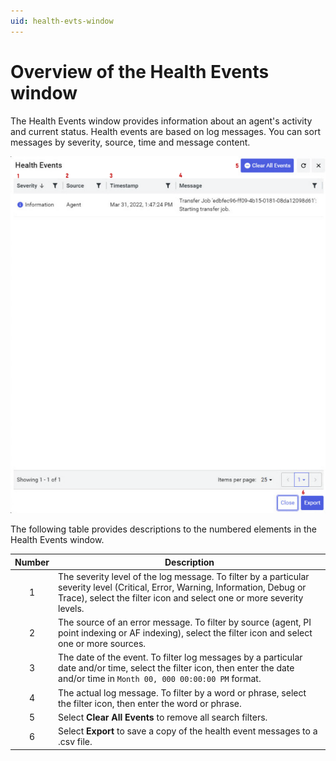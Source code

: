 ```yaml
---
uid: health-evts-window
---
```


# Overview of the Health Events window

The Health Events window provides information about an agent's activity and current status. Health events are based on log messages. You can sort messages by severity, source, time and message content.

![](../../images/health-evts-window.png)

The following table provides descriptions to the numbered elements in the Health Events window.

| Number  | Description                                                  |
| :-----: | ------------------------------------------------------------ |
| 1  | The severity level of the log message. To filter by a particular severity level (Critical, Error, Warning, Information, Debug or Trace), select the filter icon and select one or more severity levels.        |
| 2  | The source of an error message. To filter by source (agent, PI point indexing or AF indexing), select the filter icon and select one or more sources.  |
| 3  | The date of the event. To filter log messages by a particular date and/or time, select the filter icon, then enter the date and/or time in `Month 00, 000 00:00:00 PM` format.  |
| 4  | The actual log message. To filter by a word or phrase, select the filter icon, then enter the word or phrase.      |
| 5  | Select **Clear All Events** to remove all search filters. |
| 6  | Select **Export** to save a copy of the health event messages to a .csv file.                               |

